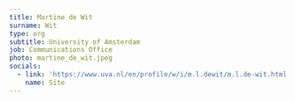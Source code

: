 ```yaml
---
title: Martine de Wit
surname: Wit
type: org
subtitle: University of Amsterdam
job: Communications Office
photo: martine_de_wit.jpeg
socials:
  - link: 'https://www.uva.nl/en/profile/w/i/m.l.dewit/m.l.de-wit.html'
    name: Site
---
```


